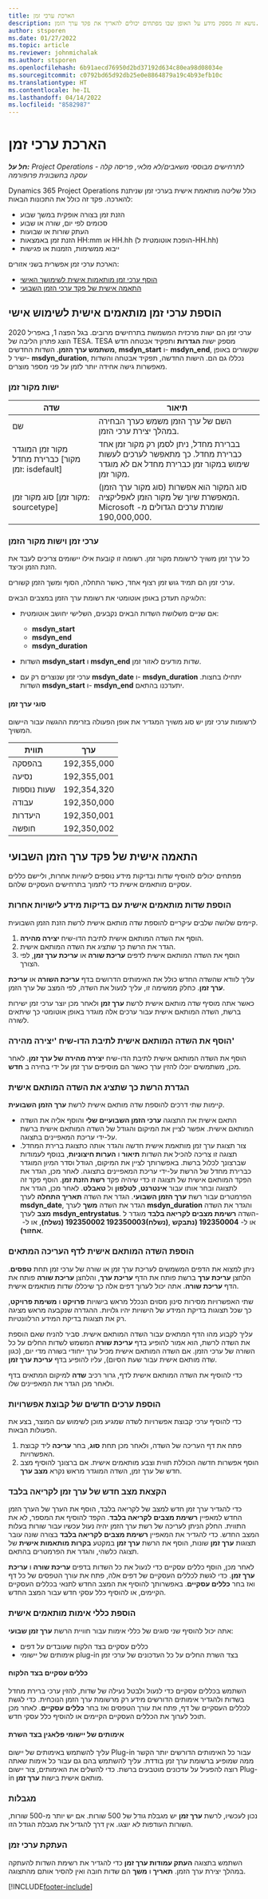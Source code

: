 ```yaml
---
title: הארכת ערכי זמן
description: נושא זה מספק מידע על האופן שבו מפתחים יכולים להאריך את פקד ערך הזמן.
author: stsporen
ms.date: 01/27/2022
ms.topic: article
ms.reviewer: johnmichalak
ms.author: stsporen
ms.openlocfilehash: 6b91aecd76950d2bd37192d634c80ea98d08034e
ms.sourcegitcommit: c0792bd65d92db25e0e8864879a19c4b93efb10c
ms.translationtype: HT
ms.contentlocale: he-IL
ms.lasthandoff: 04/14/2022
ms.locfileid: "8582987"
---
```

# <a name="extending-time-entries"></a>הארכת ערכי זמן

_**חל על:** Project Operations לתרחישים מבוססי משאבים/לא מלאי, פריסה קלה - עסקה בחשבונית פרופורמה_

Dynamics 365 Project Operations כולל שליטה מותאמת אישית בערכי זמן שניתנת להארכה. פקד זה כולל את התכונות הבאות:

- הזנת זמן בצורה אופקית במשך שבוע
- סכומים לפי יום, שורה או שבוע
- העתק שורות או שבועות
- הזנת זמן באמצאות HH:mm או HH.hh (הופכת אוטומטית ל-HH.hh)
- ייבוא ממשימות, הזמנות או פגישות

הארכת ערכי זמן אפשרית בשני אזורים:
- [הוסף ערכי זמן מותאמות אישית לשימושך האישי](#add)
- [התאמה אישית של פקד ערכי הזמן השבועי](#customize)

## <a name="add-custom-time-entries-for-your-own-use"></a><a name="add"></a>הוספת ערכי זמן מותאמים אישית לשימוש אישי

ערכי זמן הם ישות מרכזית המשמשת בתרחישים מרובים. בגל הפצה 1, באפריל 2020 הוצג פתרון הליבה של TESA. TESA מספק ישות **הגדרות** ותפקיד אבטחה חדש **משתמש ערך הזמן**. השדות החדשים, **msdyn_start** ו- **msdyn_end**, שקשורים באופן ישיר ל- **msdyn_duration**, נכללו גם הם. הישות החדשה, תפקיד אבטחה והשדות מאפשרות גישה אחידה יותר לזמן על פני מספר מוצרים.


### <a name="time-source-entity"></a>ישות מקור זמן
| שדה | תיאור | 
|-------|------------|
| שם  | השם של ערך הזמן משמש כערך הבחירה במהלך יצירת ערכי הזמן. |
| מקור זמן המוגדר כברירת מחדל [מקור זמן: isdefault] | בברירת מחדל, ניתן לסמן רק מקור זמן אחד כברירת מחדל. כך מתאפשר לערכים לעשות שימוש במקור זמן כברירת מחדל אם לא מוגדר מקור זמן. |
|סוג מקור זמן [מקור זמן: sourcetype] | סוג המקור הוא אפשרות (סוג מקור ערך הזמן) המאפשרת שיוך של מקור הזמן לאפליקציה. Microsoft שומרת ערכים הגדולים מ- 190,000,000.|


### <a name="time-entries-and-the-time-source-entity"></a>ערכי זמן וישות מקור הזמן
כל ערך זמן משויך לרשומת מקור זמן. רשומה זו קובעת אילו יישומים צריכים לעבד את הזנת הזמן וכיצד.

ערכי זמן הם תמיד גוש זמן רצוף אחד, כאשר התחלה, הסוף ומשך הזמן קשורים.

הלוגיקה תעדכן באופן אוטומטי את רשומת ערך הזמן במצבים הבאים:

- אם שניים משלושת השדות הבאים נקבעים, השלישי יחושב אוטומטית: 

    - **msdyn_start**
    - **msdyn_end**
    - **msdyn_duration**

- השדות **msdyn_start** ו **msdyn_end** שדות מודעים לאזור זמן.
- ערכי זמן שנוצרים רק עם **msdyn_date** ו- **msdyn_duration** יתחילו בחצות. השדות **msdyn_start** ו- **msdyn_end** יתעדכנו בהתאם.

#### <a name="time-entry-types"></a>סוגי ערך זמן

לרשומות ערכי זמן יש סוג משויך המגדיר את אופן הפעולה בזרימת ההגשה עבור היישום המשויך.

|תווית | ערך|
|-----|-----|
|בהפסקה   |192,355,000|
|נסיעה | 192,355,001|
|שעות נוספות   | 192,354,320|
|עבודה   | 192,350,000|
|היעדרות    | 192,350,001|
|חופשה   | 192,350,002|


## <a name="customize-the-weekly-time-entry-control"></a><a name="customize"></a>התאמה אישית של פקד ערך הזמן השבועי
מפתחים יכולים להוסיף שדות ובדיקות מידע נוספים לישויות אחרות, וליישם כללים עסקיים מותאמים אישית כדי לתמוך בתרחישים העסקיים שלהם.

### <a name="add-custom-fields-with-lookups-to-other-entities"></a>הוספת שדות מותאמים אישית עם בדיקות מידע לישויות אחרות
קיימים שלושה שלבים עיקריים להוספת שדה מותאם אישית לרשת הזנת הזמן השבועית.

1. הוסף את השדה המותאם אישית לתיבת הדו-שיח **יצירה מהירה**.
2. הגדר את הרשת כך שתציג את השדה המותאם אישית.
3. הוסף את השדה המותאם אישית לדפים **עריכת שורה** או **עריכת ערך זמן**, לפי הצורך.

עליך לוודא שהשדה החדש כולל את האימותים הדרושים בדף **עריכת השורה** או **עריכת ערך זמן**. כחלק ממשימה זו, עליך לנעול את השדה, לפי המצב של ערך הזמן.

כאשר אתה מוסיף שדה מותאם אישית לרשת **ערך זמן** ולאחר מכן יוצר ערכי זמן ישירות ברשת, השדה המותאם אישית עבור ערכים אלה מוגדר באופן אוטומטי כך שיתאים לשורה. 

### <a name="add-the-custom-field-to-the-quick-create-dialog-box"></a>הוסף את השדה המותאם אישית לתיבת הדו-שיח 'יצירה מהירה'
הוסף את השדה המותאם אישית לתיבת הדו-שיח **יצירה מהירה של ערך זמן**. לאחר מכן, משתמשים יוכלו להזין ערך כאשר הם מוסיפים ערך זמן על ידי בחירה ב **חדש**.

### <a name="configure-the-grid-to-show-the-custom-field"></a>הגדרת הרשת כך שתציג את השדה המותאם אישית
קיימות שתי דרכים להוספת שדה מותאם אישית לרשת **ערך הזמן השבועית**.

- התאם אישית את התצוגה **ערכי הזמן השבועיים שלי** והוסף אליה את השדה המותאם אישית. אפשר לציין את המיקום והגודל של השדה המותאם אישית ברשת על-ידי עריכת המאפיינים בתצוגה.
- צור תצוגת ערך זמן מותאמת אישית חדשה והגדר אותה כתצוגת ברירת המחדל. תצוגה זו צריכה להכיל את השדות **תיאור** ו **הערות חיצוניות**, בנוסף לעמודות שברצונך לכלול ברשת. באפשרותך לציין את המיקום, הגודל וסדר המיון המוגדר כברירת מחדל של הרשת על-ידי עריכת המאפיינים בתצוגה. לאחר מכן, הגדר את הפקד המותאם אישית של תצוגה זו כדי שיהיה פקד **רשת הזנת זמן**. הוסף פקד זה לתצוגה ובחר אותו עבור **אינטרנט**, **לטלפון** ול **טאבלט**. לאחר מכן, הגדר את הפרמטרים עבור רשת **ערך הזמן השבועי**. הגדר את השדה **תאריך התחלה** לערך **msdyn\_date**, הגדר את השדה **משך** לערך **msdyn\_duration** והגדר את השדה **מצב** לערך **msdyn\_entrystatus**. השדה **רשימת מצבים לקריאה בלבד** מוגדר ל- **‎‏192350002 (נשלח)**, או ל- **‏‎ 192350003(נשלח)**, או ל- **192350004 (נתבקש אחזור)**.

### <a name="add-the-custom-field-to-the-appropriate-edit-page"></a>הוספת השדה המותאם אישית לדף העריכה המתאים
ניתן למצוא את הדפים המשמשים לעריכת ערך זמן או שורה של ערכי זמן תחת **טפסים**. הלחצן **עריכת ערך** ברשת פותח את הדף **עריכת ערך**, והלחצן **עריכת שורה** פותח את הדף **עריכת שורה**. אתה יכול לערוך דפים אלה כך שיכללו שדות מותאמים אישית.

שתי האפשרויות מסירות סינון מסוים הנכלל מראש בישויות **פרויקט** ו **משימת פרויקט**, כך שכל תצוגות בדיקת המידע של הישויות יהיו גלויות. ההגדרה שנקבעה מראש מציגה רק את תצוגות בדיקת המידע הרלוונטיות.

עליך לקבוע מהו הדף המתאים עבור השדה המותאם אישית. סביר להניח שאם הוספת את השדה לרשת, הוא אמור להופיע בדף **עריכת שורה** המשמש לשדות החלים על כל השורה של ערכי הזמן. אם השדה המותאם אישית מכיל ערך ייחודי בשורה מדי יום, (כגון שדה מותאם אישית עבור שעת הסיום), עליו להופיע בדף **עריכת ערך זמן**.

כדי להוסיף את השדה המותאם אישית לדף, גרור רכיב **שדה** למיקום המתאים בדף ולאחר מכן הגדר את המאפיינים שלו.

### <a name="add-new-option-set-values"></a>הוספת ערכים חדשים של קבוצת אפשרויות
כדי להוסיף ערכי קבוצת אפשרויות לשדה שמגיע מוכן לשימוש עם המוצר, בצע את הפעולות הבאות.

1. פתח את דף העריכה של השדה, ולאחר מכן תחת **סוג**, בחר **עריכה** ליד קבוצת האפשרויות.
2. הוסף אפשרות חדשה הכוללת תווית וצבע מותאמים אישית. אם ברצונך להוסיף מצב חדש של ערך זמן, השדה המוגדר מראש נקרא **מצב ערך**.

### <a name="designate-a-new-time-entry-status-as-read-only"></a>הקצאת מצב חדש של ערך זמן לקריאה בלבד
כדי להגדיר ערך זמן חדש למצב של לקריאה בלבד, הוסף את הערך של הערך הזמן החדש למאפיין **רשימת מצבים לקריאה בלבד**. הקפד להוסיף את המספר, לא את התווית. החלק הניתן לעריכה של רשת ערך הזמן יהיה נעול עכשיו עבור שורות בעלות המצב החדש. כדי להגדיר את המאפיין **רשימת מצבים לקריאה בלבד** בצורה שונה עובר תצוגות **ערך זמן** שונות, הוסף את הרשת **ערך זמן** במקטע **בקרות מותאמות אישית** של תצוגה כלשהי, והגדר את הפרמטרים בהתאם.

לאחר מכן, הוסף כללים עסקיים כדי לנעול את כל השדות בדפים **עריכת שורה** ו **עריכת ערך זמן**. כדי לגשת לכללים העסקיים של דפים אלה, פתח את עורך הטפסים של כל דף ואז בחר **כללים עסקיים**. באפשרותך להוסיף את המצב החדש לתנאי בכללים העסקיים הקיימים, או להוסיף כלל עסקי חדש עבור המצב החדש.

### <a name="add-custom-validation-rules"></a>הוספת כללי אימות מותאמים אישית
אתה יכול להוסיף שני סוגים של כללי אימות עבור חוויית הרשת **ערך זמן שבועי**:

- כללים עסקיים בצד הלקוח שעובדים על דפים
- אימותים של יישומי plug-in בצד השרת החלים על כל העדכונים של ערכי זמן

#### <a name="client-side-business-rules"></a>כללים עסקיים בצד הלקוח
השתמש בכללים עסקיים כדי לנעול ולבטל נעילה של שדות, להזין ערכי ברירת מחדל בשדות ולהגדיר אימותים הדורשים מידע רק מרשומת ערך הזמן הנוכחית. כדי לגשת לכללים העסקיים של דף, פתח את עורך הטפסים ואז בחר **כללים עסקיים**. לאחר מכן תוכל לערוך את הכללים העסקיים הקיימים או להוסיף כלל עסקי חדש.

#### <a name="server-side-plug-in-validations"></a>אימותים של יישומי פלאגין בצד השרת
עליך להשתמש באימותים של יישום Plug-in עבור כל האימותים הדורשים יותר הקשר ממה שמופיע ברשומת ערך זמן בודדת. עליך להשתמש בהם גם עבור כל אימות שאתה רוצה להפעיל על עדכונים מוטבעים ברשת. כדי להשלים את האימותים, צור יישום Plug-in מותאם אישית בישות **ערך זמן**.

### <a name="limits"></a>מגבלות
נכון לעכשיו, לרשת **ערך זמן** יש מגבלת גודל של 500 שורות. אם יש יותר מ-500 שורות, השורות העודפות לא יוצגו. אין דרך להגדיל את מגבלת הגודל הזו.

### <a name="copying-time-entries"></a>העתקת ערכי זמן
השתמש בתצוגה **העתק עמודות ערך זמן** כדי להגדיר את רשימת השדות להעתקה במהלך יצירת ערך הזמן. **תאריך** ו **משך** הם שדות חובה ואין להסיר אותם מהתצוגה.


[!INCLUDE[footer-include](../includes/footer-banner.md)]

